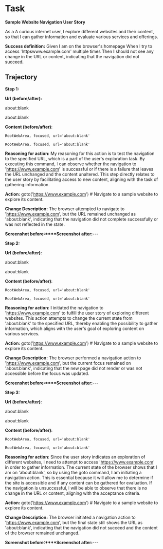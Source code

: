 # Task

**Sample Website Navigation User Story**

As a A curious internet user,
I explore different websites and their content,
so that I can gather information and evaluate various services and offerings.

**Success definition:** Given I am on the browser's homepage
When I try to access 'httpswww.example.com' multiple times
Then I should not see any change in the URL or content, indicating that the navigation did not succeed.

## Trajectory

**Step 1:**

**Url (before/after):** 

about:blank

about:blank

**Content (before/after):** 

```
RootWebArea, focused, url='about:blank'
```


```
RootWebArea, focused, url='about:blank'
```
**Reasoning for action:** My reasoning for this action is to test the navigation to the specified URL, which is a part of the user's exploration task. By executing this command, I can observe whether the navigation to 'https://www.example.com' is successful or if there is a failure that leaves the URL unchanged and the content unaltered. This step directly relates to the user story by facilitating access to new content, aligning with the task of gathering information.

**Action:** goto('https://www.example.com') # Navigate to a sample website to explore its content.

**Change Description:** The browser attempted to navigate to 'https://www.example.com', but the URL remained unchanged as 'about:blank', indicating that the navigation did not complete successfully or was not reflected in the state.

**Screenshot before:****Screenshot after:**---

**Step 2:**

**Url (before/after):** 

about:blank

about:blank

**Content (before/after):** 

```
RootWebArea, focused, url='about:blank'
```


```
RootWebArea, focused, url='about:blank'
```
**Reasoning for action:** I initiated the navigation to 'https://www.example.com' to fulfill the user story of exploring different websites. This action attempts to change the current state from 'about:blank' to the specified URL, thereby enabling the possibility to gather information, which aligns with the user's goal of exploring content on various services.

**Action:** goto('https://www.example.com') # Navigate to a sample website to explore its content.

**Change Description:** The browser performed a navigation action to 'https://www.example.com', but the current focus remained on 'about:blank', indicating that the new page did not render or was not accessible before the focus was updated.

**Screenshot before:****Screenshot after:**---

**Step 3:**

**Url (before/after):** 

about:blank

about:blank

**Content (before/after):** 

```
RootWebArea, focused, url='about:blank'
```


```
RootWebArea, focused, url='about:blank'
```
**Reasoning for action:** Since the user story indicates an exploration of different websites, I need to attempt to access 'https://www.example.com' in order to gather information. The current state of the browser shows that I am on 'about:blank', so by using the goto command, I am initiating a navigation action. This is essential because it will allow me to determine if the site is accessible and if any content can be gathered for evaluation. If the navigation is unsuccessful, I will be able to observe that there is no change in the URL or content, aligning with the acceptance criteria.

**Action:** goto('https://www.example.com') # Navigate to a sample website to explore its content.

**Change Description:** The browser initiated a navigation action to 'https://www.example.com', but the final state still shows the URL as 'about:blank', indicating that the navigation did not succeed and the content of the browser remained unchanged.

**Screenshot before:****Screenshot after:**---

